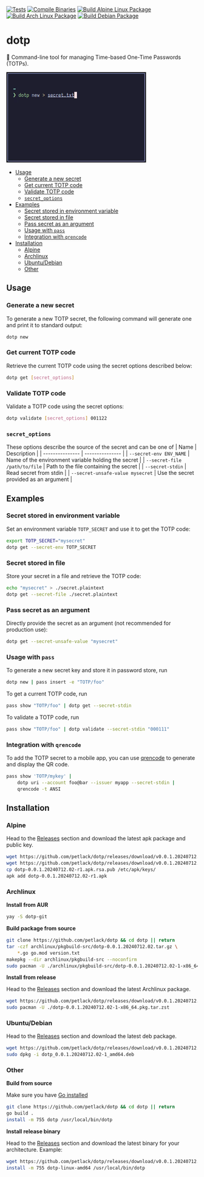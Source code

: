[![Tests](https://github.com/petlack/dotp/actions/workflows/tests.yml/badge.svg)](https://github.com/petlack/dotp/actions/workflows/tests.yml)
[![Compile Binaries](https://github.com/petlack/dotp/actions/workflows/compile.yml/badge.svg)](https://github.com/petlack/dotp/actions/workflows/compile.yml)
[![Build Alpine Linux Package](https://github.com/petlack/dotp/actions/workflows/alpine.yml/badge.svg)](https://github.com/petlack/dotp/actions/workflows/alpine.yml)
[![Build Arch Linux Package](https://github.com/petlack/dotp/actions/workflows/archlinux.yml/badge.svg)](https://github.com/petlack/dotp/actions/workflows/archlinux.yml)
[![Build Debian Package](https://github.com/petlack/dotp/actions/workflows/debian.yml/badge.svg)](https://github.com/petlack/dotp/actions/workflows/debian.yml)

# dotp

:key: Command-line tool for managing Time-based One-Time Passwords (TOTPs).

![Screen recording](screencast.gif)

<!--toc:start-->
- [Usage](#usage)
  - [Generate a new secret](#generate-a-new-secret)
  - [Get current TOTP code](#get-current-totp-code)
  - [Validate TOTP code](#validate-totp-code)
  - [`secret_options`](#secretoptions)
- [Examples](#examples)
  - [Secret stored in environment variable](#secret-stored-in-environment-variable)
  - [Secret stored in file](#secret-stored-in-file)
  - [Pass secret as an argument](#pass-secret-as-an-argument)
  - [Usage with `pass`](#usage-with-pass)
  - [Integration with `qrencode`](#integration-with-qrencode)
- [Installation](#installation)
  - [Alpine](#alpine)
  - [Archlinux](#archlinux)
  - [Ubuntu/Debian](#ubuntudebian)
  - [Other](#other)
<!--toc:end-->

## Usage

### Generate a new secret
To generate a new TOTP secret, the following command will generate one and print it to standard output:
```bash
dotp new
```

### Get current TOTP code
Retrieve the current TOTP code using the secret options described below:
```bash
dotp get [secret_options]
```

### Validate TOTP code
Validate a TOTP code using the secret options:
```bash
dotp validate [secret_options] 001122
```

### `secret_options`
These options describe the source of the secret and can be one of
| Name | Description |
| --------------- | --------------- |
| `--secret-env ENV_NAME` | Name of the environment variable holding the secret |
| `--secret-file /path/to/file` | Path to the file containing the secret |
| `--secret-stdin` | Read secret from stdin |
| `--secret-unsafe-value mysecret` | Use the secret provided as an argument |

## Examples

### Secret stored in environment variable
Set an environment variable `TOTP_SECRET` and use it to get the TOTP code:
```bash
export TOTP_SECRET="mysecret"
dotp get --secret-env TOTP_SECRET
```

### Secret stored in file
Store your secret in a file and retrieve the TOTP code:
```bash
echo "mysecret" > ./secret.plaintext
dotp get --secret-file ./secret.plaintext
```

### Pass secret as an argument
Directly provide the secret as an argument (not recommended for production use):
```bash
dotp get --secret-unsafe-value "mysecret"
```

### Usage with `pass`

To generate a new secret key and store it in password store, run
```bash
dotp new | pass insert -e "TOTP/foo"
```

To get a current TOTP code, run
```bash
pass show "TOTP/foo" | dotp get --secret-stdin
```

To validate a TOTP code, run
```bash
pass show "TOTP/foo" | dotp validate --secret-stdin "000111"
```

### Integration with `qrencode`
To add the TOTP secret to a mobile app, you can use [qrencode](https://github.com/fukuchi/libqrencode) to generate and display the QR code.
```bash
pass show 'TOTP/mykey' |
    dotp uri --account foo@bar --issuer myapp --secret-stdin |
    qrencode -t ANSI
```

## Installation

### Alpine
Head to the [Releases](https://github.com/petlack/dotp/releases) section and download the latest apk package and public key.
```bash
wget https://github.com/petlack/dotp/releases/download/v0.0.1.20240712.02/dotp-0.0.1.20240712.02-r1.apk
wget https://github.com/petlack/dotp/releases/download/v0.0.1.20240712.02/dotp-0.0.1.20240712.02-r1.apk.rsa.pub
cp dotp-0.0.1.20240712.02-r1.apk.rsa.pub /etc/apk/keys/
apk add dotp-0.0.1.20240712.02-r1.apk
```

### Archlinux
**Install from AUR**
```bash
yay -S dotp-git
```

**Build package from source**
```bash
git clone https://github.com/petlack/dotp && cd dotp || return
tar -czf archlinux/pkgbuild-src/dotp-0.0.1.20240712.02.tar.gz \
    *.go go.mod version.txt
makepkg --dir archlinux/pkgbuild-src --noconfirm
sudo pacman -U ./archlinux/pkgbuild-src/dotp-0.0.1.20240712.02-1-x86_64.pkg.tar.zst
```

**Install from release**

Head to the [Releases](https://github.com/petlack/dotp/releases) section and download the latest Archlinux package.
```bash
wget https://github.com/petlack/dotp/releases/download/v0.0.1.20240712.02/dotp-0.0.1.20240711.01-1-x86_64.pkg.tar.zst
sudo pacman -U ./dotp-0.0.1.20240712.02-1-x86_64.pkg.tar.zst
```

### Ubuntu/Debian
Head to the [Releases](https://github.com/petlack/dotp/releases) section and download the latest deb package.
```bash
wget https://github.com/petlack/dotp/releases/download/v0.0.1.20240712.02/dotp_0.0.1.20240711.01-1_amd64.deb
sudo dpkg -i dotp_0.0.1.20240712.02-1_amd64.deb
```

### Other
**Build from source**

Make sure you have [Go installed](https://go.dev/doc/install)
```bash
git clone https://github.com/petlack/dotp && cd dotp || return
go build .
install -m 755 dotp /usr/local/bin/dotp
```

**Install release binary**

Head to the [Releases](https://github.com/petlack/dotp/releases) section and download the latest binary for your architecture.
Example:
```bash
wget https://github.com/petlack/dotp/releases/download/v0.0.1.20240712.02/dotp-linux-amd64
install -m 755 dotp-linux-amd64 /usr/local/bin/dotp
```
